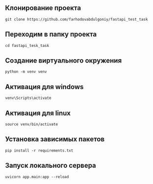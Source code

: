 ## Клонирование проекта
```
git clone https://github.com/farhodovabdulgoniy/fastapi_test_task
```

## Переходим в папку проекта 
```
cd fastapi_tesk_task
```

## Создание виртуального окружения 
```
python -m venv venv
```

## Активация для windows
```
venv\Scripts\activate
```


## Активация для linux 
```
source venv/bin/activate
```


## Установка зависимых пакетов
```
pip install -r requirements.txt
```


## Запуск локального сервера
```
uvicorn app.main:app --reload
```
